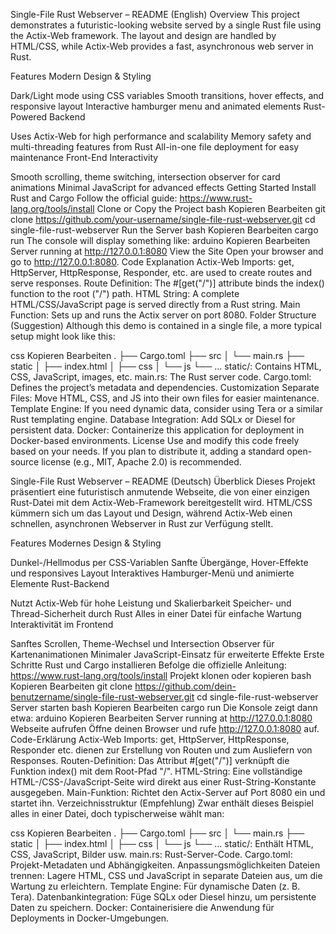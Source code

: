 Single-File Rust Webserver – README (English)
Overview
This project demonstrates a futuristic-looking website served by a single Rust file using the Actix-Web framework. The layout and design are handled by HTML/CSS, while Actix-Web provides a fast, asynchronous web server in Rust.

Features
Modern Design & Styling

Dark/Light mode using CSS variables
Smooth transitions, hover effects, and responsive layout
Interactive hamburger menu and animated elements
Rust-Powered Backend

Uses Actix-Web for high performance and scalability
Memory safety and multi-threading features from Rust
All-in-one file deployment for easy maintenance
Front-End Interactivity

Smooth scrolling, theme switching, intersection observer for card animations
Minimal JavaScript for advanced effects
Getting Started
Install Rust and Cargo
Follow the official guide: https://www.rust-lang.org/tools/install
Clone or Copy the Project
bash
Kopieren
Bearbeiten
git clone https://github.com/your-username/single-file-rust-webserver.git
cd single-file-rust-webserver
Run the Server
bash
Kopieren
Bearbeiten
cargo run
The console will display something like:
arduino
Kopieren
Bearbeiten
Server running at http://127.0.0.1:8080
View the Site
Open your browser and go to http://127.0.0.1:8080.
Code Explanation
Actix-Web Imports: get, HttpServer, HttpResponse, Responder, etc. are used to create routes and serve responses.
Route Definition: The #[get("/")] attribute binds the index() function to the root ("/") path.
HTML String: A complete HTML/CSS/JavaScript page is served directly from a Rust string.
Main Function: Sets up and runs the Actix server on port 8080.
Folder Structure (Suggestion)
Although this demo is contained in a single file, a more typical setup might look like this:

css
Kopieren
Bearbeiten
.
├── Cargo.toml
├── src
│   └── main.rs
├── static
│   ├── index.html
│   ├── css
│   └── js
└── ...
static/: Contains HTML, CSS, JavaScript, images, etc.
main.rs: The Rust server code.
Cargo.toml: Defines the project’s metadata and dependencies.
Customization
Separate Files: Move HTML, CSS, and JS into their own files for easier maintenance.
Template Engine: If you need dynamic data, consider using Tera or a similar Rust templating engine.
Database Integration: Add SQLx or Diesel for persistent data.
Docker: Containerize this application for deployment in Docker-based environments.
License
Use and modify this code freely based on your needs. If you plan to distribute it, adding a standard open-source license (e.g., MIT, Apache 2.0) is recommended.

Single-File Rust Webserver – README (Deutsch)
Überblick
Dieses Projekt präsentiert eine futuristisch anmutende Webseite, die von einer einzigen Rust-Datei mit dem Actix-Web-Framework bereitgestellt wird. HTML/CSS kümmern sich um das Layout und Design, während Actix-Web einen schnellen, asynchronen Webserver in Rust zur Verfügung stellt.

Features
Modernes Design & Styling

Dunkel-/Hellmodus per CSS-Variablen
Sanfte Übergänge, Hover-Effekte und responsives Layout
Interaktives Hamburger-Menü und animierte Elemente
Rust-Backend

Nutzt Actix-Web für hohe Leistung und Skalierbarkeit
Speicher- und Thread-Sicherheit durch Rust
Alles in einer Datei für einfache Wartung
Interaktivität im Frontend

Sanftes Scrollen, Theme-Wechsel und Intersection Observer für Kartenanimationen
Minimaler JavaScript-Einsatz für erweiterte Effekte
Erste Schritte
Rust und Cargo installieren
Befolge die offizielle Anleitung: https://www.rust-lang.org/tools/install
Projekt klonen oder kopieren
bash
Kopieren
Bearbeiten
git clone https://github.com/dein-benutzername/single-file-rust-webserver.git
cd single-file-rust-webserver
Server starten
bash
Kopieren
Bearbeiten
cargo run
Die Konsole zeigt dann etwa:
arduino
Kopieren
Bearbeiten
Server running at http://127.0.0.1:8080
Webseite aufrufen
Öffne deinen Browser und rufe http://127.0.0.1:8080 auf.
Code-Erklärung
Actix-Web Imports: get, HttpServer, HttpResponse, Responder etc. dienen zur Erstellung von Routen und zum Ausliefern von Responses.
Routen-Definition: Das Attribut #[get("/")] verknüpft die Funktion index() mit dem Root-Pfad "/".
HTML-String: Eine vollständige HTML-/CSS-/JavaScript-Seite wird direkt aus einer Rust-String-Konstante ausgegeben.
Main-Funktion: Richtet den Actix-Server auf Port 8080 ein und startet ihn.
Verzeichnisstruktur (Empfehlung)
Zwar enthält dieses Beispiel alles in einer Datei, doch typischerweise wählt man:

css
Kopieren
Bearbeiten
.
├── Cargo.toml
├── src
│   └── main.rs
├── static
│   ├── index.html
│   ├── css
│   └── js
└── ...
static/: Enthält HTML, CSS, JavaScript, Bilder usw.
main.rs: Rust-Server-Code.
Cargo.toml: Projekt-Metadaten und Abhängigkeiten.
Anpassungsmöglichkeiten
Dateien trennen: Lagere HTML, CSS und JavaScript in separate Dateien aus, um die Wartung zu erleichtern.
Template Engine: Für dynamische Daten (z. B. Tera).
Datenbankintegration: Füge SQLx oder Diesel hinzu, um persistente Daten zu speichern.
Docker: Containerisiere die Anwendung für Deployments in Docker-Umgebungen.
